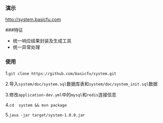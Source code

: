 ### 演示
<http://system.basicfu.com>

###特征

- 统一响应结果封装及生成工具
- 统一异常处理

### 使用

1.`git clone https://github.com/basicfu/system.git`

2.导入`system/doc/system.sql`数据库表和`system/doc/system_init.sql`数据

3.修改`application-dev.yml`中的`mysql`和`redis`连接信息

4.`cd  system && mvn package`

5.`java -jar target/system-1.0.0.jar`

